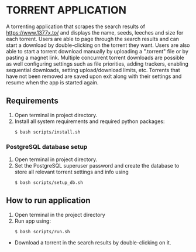 # TORRENT APPLICATION
A torrenting application that scrapes the search results of https://www.1377x.to/ and displays the name, seeds, leeches and size for each 
torrent. Users are able to page through the search results and can start a download by double-clicking on the 
torrent they want. Users are also able to start a torrent download manually by uploading a ".torrent" file or by pasting 
a magnet link. Multiple concurrent torrent downloads are possible as well configuring settings such as file priorities, 
adding trackers, enabling sequential downloads, setting upload/download limits, etc. Torrents that have not been removed 
are saved upon exit along with their settings and resume when the app is started again.
## Requirements
1. Open terminal in project directory.
2. Install all system requirements and required python packages:
   ```
   $ bash scripts/install.sh
   ```

### PostgreSQL database setup
1. Open terminal in project directory.
2. Set the PostgreSQL superuser password and create the database to store all relevant torrent settings and info using
   ```
   $ bash scripts/setup_db.sh
   ```

## How to run application
1. Open terminal in the project directory
2. Run app using:
   ```
   $ bash scripts/run.sh
   ```

* Download a torrent in the search results by double-clicking on it.
